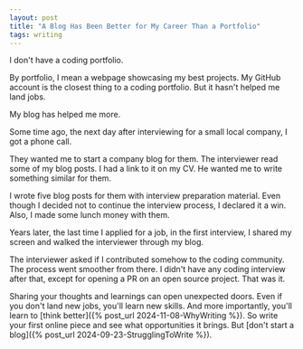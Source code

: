 ```yaml
---
layout: post
title: "A Blog Has Been Better for My Career Than a Portfolio"
tags: writing
---
```


I don't have a coding portfolio.

By portfolio, I mean a webpage showcasing my best projects. My GitHub account is the closest thing to a coding portfolio. But it hasn't helped me land jobs.

My blog has helped me more.

Some time ago, the next day after interviewing for a small local company, I got a phone call.

They wanted me to start a company blog for them. The interviewer read some of my blog posts. I had a link to it on my CV. He wanted me to write something similar for them.

I wrote five blog posts for them with interview preparation material. Even though I decided not to continue the interview process, I declared it a win. Also, I made some lunch money with them.

Years later, the last time I applied for a job, in the first interview, I shared my screen and walked the interviewer through my blog.

The interviewer asked if I contributed somehow to the coding community. The process went smoother from there. I didn't have any coding interview after that, except for opening a PR on an open source project. That was it.

Sharing your thoughts and learnings can open unexpected doors. Even if you don't land new jobs, you'll learn new skills. And more importantly, you'll learn to [think better]({% post_url 2024-11-08-WhyWriting %}). So write your first online piece and see what opportunities it brings. But [don't start a blog]({% post_url 2024-09-23-StrugglingToWrite %}).
